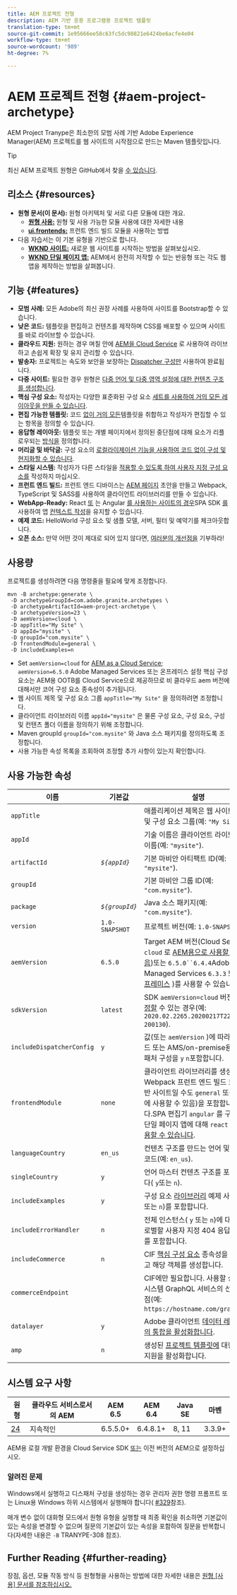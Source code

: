 ```yaml
---
title: AEM 프로젝트 전형
description: AEM 기반 응용 프로그램용 프로젝트 템플릿
translation-type: tm+mt
source-git-commit: 1e95666ee58c63fc5dc98821e6424be6acfe4e04
workflow-type: tm+mt
source-wordcount: '989'
ht-degree: 7%

---
```



# AEM 프로젝트 전형 {#aem-project-archetype}

AEM Project Tranype은 최소한의 모범 사례 기반 Adobe Experience Manager(AEM) 프로젝트를 웹 사이트의 시작점으로 만드는 Maven 템플릿입니다.

>[!TIP]
>
>최신 AEM 프로젝트 원형은 GitHub에서 찾을 [수 있습니다](https://github.com/adobe/aem-project-archetype).

## 리소스 {#resources}

* **원형 문서(이 문서):** 원형 아키텍처 및 서로 다른 모듈에 대한 개요.
   * **[원형 사용:](using.md)** 원형 및 사용 가능한 모듈 사용에 대한 자세한 내용
   * **[ui.frontends:](uifrontend.md)** 프런트 엔드 빌드 모듈을 사용하는 방법
* 다음 자습서는 이 기본 유형을 기반으로 합니다.
   * **[WKND 사이트:](https://docs.adobe.com/content/help/en/experience-manager-learn/getting-started-wknd-tutorial-develop/overview.html)** 새로운 웹 사이트를 시작하는 방법을 살펴보십시오.
   * **[WKND 단일 페이지 앱:](https://helpx.adobe.com/experience-manager/kt/sites/using/getting-started-spa-wknd-tutorial-develop.html)** AEM에서 완전히 저작할 수 있는 반응형 또는 각도 웹 앱을 제작하는 방법을 살펴봅니다.

## 기능 {#features}

* **모범 사례:** 모든 Adobe의 최신 권장 사례를 사용하여 사이트를 Bootstrap할 수 있습니다.
* **낮은 코드:** 템플릿을 편집하고 컨텐츠를 제작하며 CSS를 배포할 수 있으며 사이트를 바로 라이브할 수 있습니다.
* **클라우드 지원:** 원하는 경우 며칠 안에 [AEM을 Cloud Service](https://docs.adobe.com/content/help/en/experience-manager-cloud-service/landing/home.html) 로 사용하여 라이브하고 손쉽게 확장 및 유지 관리할 수 있습니다.
* **발송자:** 프로젝트는 속도와 보안을 보장하는 [Dispatcher 구성만](https://docs.adobe.com/content/help/ko-KR/experience-manager-dispatcher/using/dispatcher.html) 사용하여 완료됩니다.
* **다중 사이트:** 필요한 경우 원형은 [다중 언어 및 다중 영역 설정에 대한 컨텐츠 구조를 생성합니다](https://docs.adobe.com/content/help/en/experience-manager-65/administering/introduction/msm.html).
* **핵심 구성 요소:** 작성자는 다양한 표준화된 구성 요소 [세트를 사용하여 거의 모든 레이아웃을 만들 수 있습니다](/help/introduction.md).
* **편집 가능한 템플릿:** 코드 [없이 거의 모든](https://docs.adobe.com/content/help/en/experience-manager-learn/sites/page-authoring/template-editor-feature-video-use.html)템플릿을 취합하고 작성자가 편집할 수 있는 항목을 정의할 수 있습니다.
* **응답형 레이아웃:** 템플릿 또는 개별 페이지에서 정의된 중단점에 대해 요소가 리플로우되는 [방식을](https://docs.adobe.com/content/help/en/experience-manager-65/authoring/siteandpage/responsive-layout.html) 정의합니다.
* **머리글 및 바닥글:** 구성 요소의 [로컬라이제이션 기능을 사용하여 코드 없이 구성 및 현지화할 수 있습니다](https://docs.adobe.com/content/help/ko-KR/experience-manager-core-components/using/get-started/localization.html).
* **스타일 시스템:** 작성자가 다른 스타일을 [적용할 수 있도록 하여 사용자 지정 구성 요소를](https://docs.adobe.com/content/help/en/experience-manager-learn/getting-started-wknd-tutorial-develop/style-system.html) 작성하지 마십시오.
* **프런트 엔드 빌드:** 프런트 엔드 디바이스는 [AEM 페이지](uifrontend.md#webpack-dev-server) 초안을 만들고 Webpack, TypeScript 및 SASS를 사용하여 클라이언트 라이브러리를 [](uifrontend.md) 만들 수 있습니다.
* **WebApp-Ready:** React [또](uifrontend-react.md) 는 Angular [를 사용하는 사이트의 경우](uifrontend-angular.md)SPA SDK [를](https://docs.adobe.com/content/help/en/experience-manager-64/developing/headless/spas/spa-architecture.html) 사용하여 앱 [컨텍스트 작성](https://docs.adobe.com/content/help/en/experience-manager-learn/sites/spa-editor/spa-editor-framework-feature-video-use.html)을 유지할 수 있습니다.
* **예제 코드:** HelloWorld 구성 요소 및 샘플 모델, 서버, 필터 및 예약기를 체크아웃합니다.
* **오픈 소스:** 만약 어떤 것이 제대로 되어 있지 않다면, [여러분의 개선점을](https://github.com/adobe/aem-core-wcm-components/blob/master/CONTRIBUTING.md) 기부하라!

## 사용량

프로젝트를 생성하려면 다음 명령줄을 필요에 맞게 조정합니다.

```
mvn -B archetype:generate \
 -D archetypeGroupId=com.adobe.granite.archetypes \
 -D archetypeArtifactId=aem-project-archetype \
 -D archetypeVersion=23 \
 -D aemVersion=cloud \
 -D appTitle="My Site" \
 -D appId="mysite" \
 -D groupId="com.mysite" \
 -D frontendModule=general \
 -D includeExamples=n
```

* Set `aemVersion=cloud` for [AEM as a Cloud Service](https://docs.adobe.com/content/help/en/experience-manager-cloud-service/landing/home.html);\
   `aemVersion=6.5.0` Adobe Managed Services [](https://github.com/adobe/aem-project-archetype/tree/master/src/main/archetype/dispatcher.ams)또는 온프레미스 설정
핵심 구성 요소는 AEM용 OOTB를 Cloud Service으로 제공하므로 비 클라우드 aem 버전에 대해서만 코어 구성 요소 종속성이 추가됩니다.
* 웹 사이트 제목 및 구성 요소 그룹 `appTitle="My Site"` 을 정의하려면 조정합니다.
* 클라이언트 라이브러리 이름 `appId="mysite"` 은 물론 구성 요소, 구성 요소, 구성 및 컨텐츠 폴더 이름을 정의하기 위해 조정합니다.
* Maven groupId `groupId="com.mysite"` 와 Java 소스 패키지를 정의하도록 조정합니다.
* 사용 가능한 속성 목록을 조회하여 조정할 추가 사항이 있는지 확인합니다.

## 사용 가능한 속성

| 이름 | 기본값 | 설명 |
--------------------------|----------------|--------------------
| `appTitle` |  | 애플리케이션 제목은 웹 사이트 제목 및 구성 요소 그룹(예: `"My Site"`). |
| `appId` |  | 기술 이름은 클라이언트 라이브러리 이름(예: `"mysite"`). |
| `artifactId` | *`${appId}`* | 기본 마비안 아티팩트 ID(예: `"mysite"`). |
| `groupId` |  | 기본 마비안 그룹 ID(예: `"com.mysite"`). |
| `package` | *`${groupId}`* | Java 소스 패키지(예: `"com.mysite"`). |
| `version` | `1.0-SNAPSHOT` | 프로젝트 버전(예: `1.0-SNAPSHOT`). |
| `aemVersion` | `6.5.0` | Target AEM 버전(Cloud Service `cloud` 로 [AEM용으로 사용할 수 있음](https://docs.adobe.com/content/help/en/experience-manager-cloud-service/landing/home.html))또는 `6.5.0``6.4.4`Adobe Managed Services `6.3.3` 또는 [온프레미스](https://github.com/adobe/aem-project-archetype/tree/master/src/main/archetype/dispatcher.ams) )를 사용할 수 있습니다. |
| `sdkVersion` | `latest` | SDK `aemVersion=cloud` 버전 [을 지정할](https://docs.adobe.com/content/help/en/experience-manager-cloud-service/implementing/developing/aem-as-a-cloud-service-sdk.html) 수 있는 경우(예: `2020.02.2265.20200217T222518Z-200130`). |
| `includeDispatcherConfig` | `y` | 값(또는 `aemVersion` )에 따라 클라우드 또는 AMS/on-premise용 디스패처 구성을 `y` `n`포함합니다. |
| `frontendModule` | `none` | 클라이언트 라이브러리를 생성하는 Webpack 프런트 엔드 빌드 모듈(일반 사이트일 수도 `general` 또는 `none` 에 사용할 수 있음)을 포함합니다.SPA 편집기 `angular` 를 구현하는 단일 페이지 앱에 대해 `react` 또는 [사용할 수 있습니다](https://docs.adobe.com/content/help/en/experience-manager-65/developing/headless/spas/spa-overview.html). |
| `languageCountry` | `en_us` | 컨텐츠 구조를 만드는 언어 및 국가 코드(예: `en_us`). |
| `singleCountry` | `y` | 언어 마스터 컨텐츠 구조를 포함합니다( `y`또는 `n`). |
| `includeExamples` | `y` | 구성 요소 [라이브러리](https://www.aemcomponents.dev/) 예제 사이트( `y`또는 `n`)를 포함합니다. |
| `includeErrorHandler` | `n` | 전체 인스턴스( `y` 또는 `n`)에 대해 글로벌할 사용자 지정 404 응답 페이지를 포함합니다. |
| `includeCommerce` | `n` | CIF [핵심 구성 요소](https://github.com/adobe/aem-core-cif-components) 종속성을 포함하고 해당 객체를 생성합니다. |
| `commerceEndpoint` |  | CIF에만 필요합니다. 사용할 상거래 시스템 GraphQL 서비스의 선택 끝점(예: `https://hostname.com/grapql`). |
| `datalayer` | `y` | Adobe 클라이언트 [데이터 레이어와의 통합을 활성화합니다](/help/developing/data-layer/overview.md). |
| `amp` | `n` | 생성된 [프로젝트 템플릿에](/help/developing/amp.md) 대한 AMP 지원을 활성화합니다. |

## 시스템 요구 사항

| 원형 | 클라우드 서비스로서의 AEM | AEM 6.5 | AEM 6.4 | Java SE | 마벤 |
|---------|---------|---------|---------|---------|---------|
| [24](https://github.com/adobe/aem-project-archetype/releases/tag/aem-project-archetype-24) | 지속적인 | 6.5.5.0+ | 6.4.8.1+ | 8, 11 | 3.3.9+ |

AEM용 로컬 개발 환경을 Cloud Service SDK [또는](https://docs.adobe.com/content/help/en/experience-manager-learn/cloud-service/local-development-environment-set-up/overview.html) 이전 버전의 AEM으로 [](https://docs.adobe.com/content/help/en/experience-manager-learn/foundation/development/set-up-a-local-aem-development-environment.html)설정하십시오.

### 알려진 문제

Windows에서 실행하고 디스패처 구성을 생성하는 경우 관리자 권한 명령 프롬프트 또는 Linux용 Windows 하위 시스템에서 실행해야 합니다( [#329](https://github.com/adobe/aem-project-archetype/issues/329)참조).

매개 변수 없이 대화형 모드에서 원형 유형을 실행할 때 최종 확인을 취소하면 기본값이 있는 속성을 변경할 수 없으며 질문의 기본값이 있는 속성을 포함하여 질문을 반복합니다(자세한 내용은 `-B` TRANYPE-308[](https://issues.apache.org/jira/browse/ARCHETYPE-308) 참조).

## Further Reading {#further-reading}

장점, 옵션, 모듈 작동 방식 등 원형형을 사용하는 방법에 대한 자세한 내용은 [원형 [사용] 문서를 참조하십시오.](using.md)
